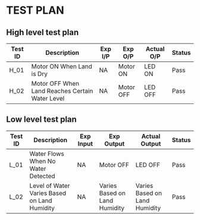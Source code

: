 # TEST PLAN

## High level test plan

| **Test ID** | **Description** | **Exp I/P** | **Exp O/P** | **Actual O/P** |**Status**  |    
|-------------|-----------------|------------|-------------|----------------|------------------|
| H_01 | Motor ON When Land is Dry | NA | Motor ON | LED ON | Pass    |
| H_02 | Motor OFF When Land Reaches Certain Water Level| NA | Motor OFF|LED OFF| Pass   |

## Low level test plan

| **Test ID** | **Description** | **Exp Input** | **Exp Output** | **Actual Output** |**Status**  |    
|-------------|-----------------|------------|-------------|----------------|------------------|
| L_01 | Water Flows When No Water Detected |  NA | Motor OFF | LED OFF |Pass |
| L_02 | Level of Water Varies Based on Land Humidity | NA | Varies Based on Land Humidity  | Varies Based on Land Humidity | Pass
